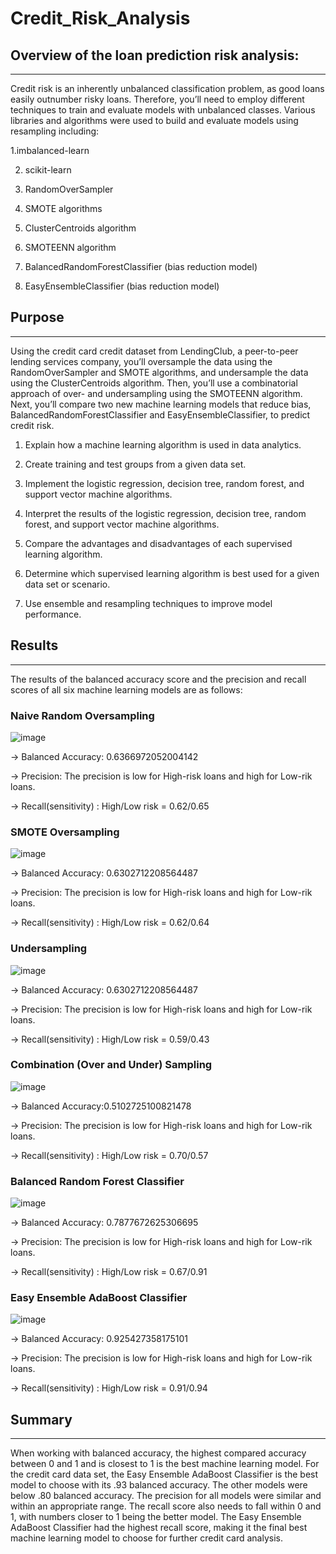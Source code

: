 # Credit_Risk_Analysis

## Overview of the loan prediction risk analysis:
------------------------------------------------------------------------------------------------------------------------------------------------------------

Credit risk is an inherently unbalanced classification problem, as good loans easily outnumber risky loans. Therefore, you’ll need to employ different techniques to train and evaluate models with unbalanced classes. Various libraries and algorithms were used to build and evaluate models using resampling including:

  1.imbalanced-learn
  
  2. scikit-learn
  
  3. RandomOverSampler
  
  4. SMOTE algorithms
  
  5. ClusterCentroids algorithm
  
  6. SMOTEENN algorithm
  
  7. BalancedRandomForestClassifier (bias reduction model)
  
  8. EasyEnsembleClassifier (bias reduction model)
  
 
## Purpose
------------------------------------------------------------------------------------------------------------------------------------------------------------
Using the credit card credit dataset from LendingClub, a peer-to-peer lending services company, you’ll oversample the data using the RandomOverSampler and SMOTE algorithms, and undersample the data using the ClusterCentroids algorithm. Then, you’ll use a combinatorial approach of over- and undersampling using the SMOTEENN algorithm. Next, you’ll compare two new machine learning models that reduce bias, BalancedRandomForestClassifier and EasyEnsembleClassifier, to predict credit risk. 

  1. Explain how a machine learning algorithm is used in data analytics.
  
  2. Create training and test groups from a given data set.

  3. Implement the logistic regression, decision tree, random forest, and support vector machine algorithms.

  4. Interpret the results of the logistic regression, decision tree, random forest, and support vector machine algorithms.

  5. Compare the advantages and disadvantages of each supervised learning algorithm.

  6. Determine which supervised learning algorithm is best used for a given data set or scenario.

  7. Use ensemble and resampling techniques to improve model performance.
  
  
## Results
---------------------------------------------------------------------------------------------------------------------------------------------------------------------

The results of the balanced accuracy score and the precision and recall scores of all six machine learning models are as follows:

### Naive Random Oversampling

![image](https://user-images.githubusercontent.com/107137215/195115972-d83b2547-7c16-4af2-9046-00a7e5c92704.png)

  -> Balanced Accuracy: 0.6366972052004142
  
  -> Precision: The precision is low for High-risk  loans and high for Low-rik loans.
  
  -> Recall(sensitivity) : High/Low risk = 0.62/0.65

### SMOTE Oversampling

![image](https://user-images.githubusercontent.com/107137215/195116202-bb32f386-7388-4e9e-9f6c-07aec850a47a.png)


  -> Balanced Accuracy: 0.6302712208564487
  
  -> Precision: The precision is low for High-risk  loans and high for Low-rik loans.
  
  -> Recall(sensitivity) : High/Low risk = 0.62/0.64
  
  
### Undersampling

![image](https://user-images.githubusercontent.com/107137215/195116564-a1e13c41-c786-47b6-a901-0263ca9530d3.png)


  -> Balanced Accuracy: 0.6302712208564487
  
  -> Precision: The precision is low for High-risk  loans and high for Low-rik loans.
  
  -> Recall(sensitivity) : High/Low risk = 0.59/0.43


### Combination (Over and Under) Sampling


![image](https://user-images.githubusercontent.com/107137215/195117004-4cf6cc90-e94a-4f02-93b8-2ae50d5c1eac.png)

  -> Balanced Accuracy:0.5102725100821478
  
  -> Precision: The precision is low for High-risk  loans and high for Low-rik loans.
  
  -> Recall(sensitivity) : High/Low risk = 0.70/0.57

### Balanced Random Forest Classifier

![image](https://user-images.githubusercontent.com/107137215/195120656-a572b1ca-29a6-4a7e-9538-1d6b01b80df1.png)

  -> Balanced Accuracy: 0.7877672625306695
  
  -> Precision: The precision is low for High-risk  loans and high for Low-rik loans.
  
  -> Recall(sensitivity) : High/Low risk = 0.67/0.91
  
### Easy Ensemble AdaBoost Classifier

![image](https://user-images.githubusercontent.com/107137215/195121131-f98835d2-4f6d-41e6-8dae-eb48b43cb761.png)


  -> Balanced Accuracy: 0.925427358175101
  
  -> Precision: The precision is low for High-risk  loans and high for Low-rik loans.
  
  -> Recall(sensitivity) : High/Low risk = 0.91/0.94
  
 ## Summary
 ------------------------------------------------------------------------------------------------------------------------------------------------------------------
When working with balanced accuracy, the highest compared accuracy between 0 and 1 and is closest to 1 is the best machine learning model. For the credit card data set, the Easy Ensemble AdaBoost Classifier is the best model to choose with its .93 balanced accuracy. The other models were below .80 balanced accuracy. The precision for all models were similar and within an appropriate range. The recall score also needs to fall within 0 and 1, with numbers closer to 1 being the better model. The Easy Ensemble AdaBoost Classifier had the highest recall score, making it the final best machine learning model to choose for further credit card analysis.





